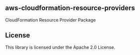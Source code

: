 ## aws-cloudformation-resource-providers

CloudFormation Resource Provider Package

## License

This library is licensed under the Apache 2.0 License.
